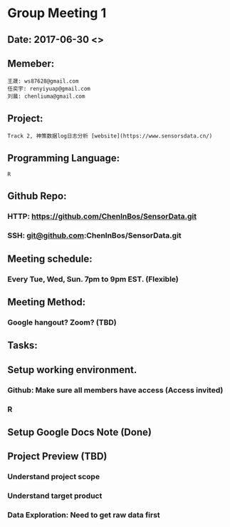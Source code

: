# Group Meeting 1
 
## Date: 2017-06-30 <>
## Memeber:
    王晟: ws87628@gmail.com
    任奕宇: renyiyuap@gmail.com
    刘晨: chenliuma@gmail.com
## Project: 
    Track 2, 神策数据log日志分析 [website](https://www.sensorsdata.cn/)
## Programming Language: 
    R
## Github Repo: 
### HTTP: https://github.com/ChenInBos/SensorData.git
### SSH: git@github.com:ChenInBos/SensorData.git
 
## Meeting schedule: 
### Every Tue, Wed, Sun. 7pm to 9pm EST. (Flexible)
## Meeting Method: 
### Google hangout? Zoom? (TBD)
 
## Tasks: 
## Setup working environment. 
### Github: Make sure all members have access (Access invited)
### R
## Setup Google Docs Note (Done)
## Project Preview (TBD)
### Understand project scope
### Understand target product
### Data Exploration: Need to get raw data first

